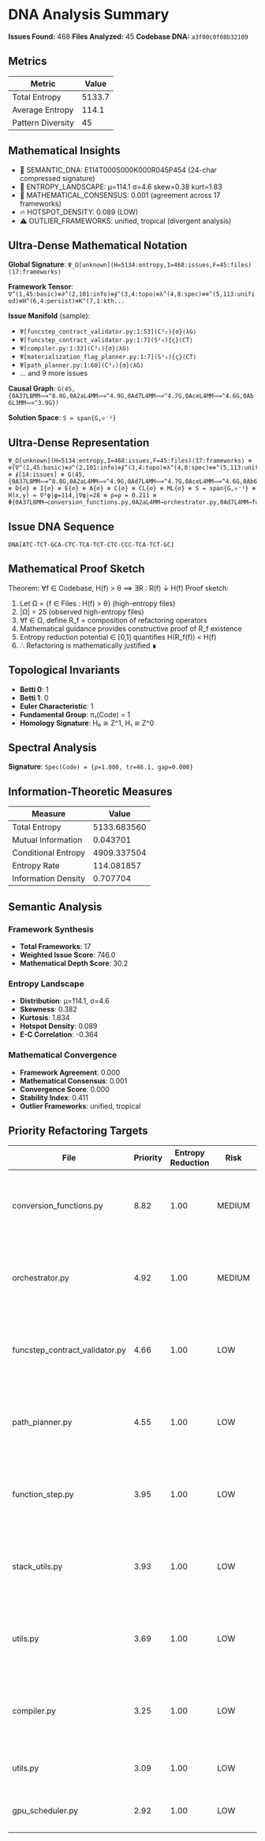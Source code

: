 # DNA Analysis Summary

**Issues Found:** 468
**Files Analyzed:** 45
**Codebase DNA:** `a3f00c0f08b32109`

## Metrics

| Metric | Value |
|--------|-------|
| Total Entropy | 5133.7 |
| Average Entropy | 114.1 |
| Pattern Diversity | 45 |

## Mathematical Insights

- 🧬 SEMANTIC_DNA: E114T000S000K000R045P454 (24-char compressed signature)
- 🌄 ENTROPY_LANDSCAPE: μ=114.1 σ=4.6 skew=0.38 kurt=1.83
- 🔬 MATHEMATICAL_CONSENSUS: 0.001 (agreement across 17 frameworks)
- 🔥 HOTSPOT_DENSITY: 0.089 (LOW)
- ⚠️  OUTLIER_FRAMEWORKS: unified, tropical (divergent analysis)

## Ultra-Dense Mathematical Notation

**Global Signature**: `Ψ_Ω[unknown](H=5134:entropy,I=468:issues,F=45:files)⟨17:frameworks⟩`

**Framework Tensor**: `∇^(1,45:basic)⊗∂^(2,101:info)⊗∮^(3,4:topo)⊗λ^(4,8:spec)⊗⊗^(5,113:unified)⊗H^(6,4:persist)⊗K^(7,1:kth...`

**Issue Manifold** (sample):
- `Ψ[funcstep_contract_validator.py:1:53](C³₂){σ}⟨λG⟩`
- `Ψ[funcstep_contract_validator.py:1:7](S²₉){ς}⟨CT⟩`
- `Ψ[compiler.py:1:32](C³₂){σ}⟨λG⟩`
- `Ψ[materialization_flag_planner.py:1:7](S²₉){ς}⟨CT⟩`
- `Ψ[path_planner.py:1:60](C³₂){σ}⟨λG⟩`
- ... and 9 more issues

**Causal Graph**: `G(45,{0A37L8MM⟹^8.8G,0A2aL4MM⟹^4.9G,0Ad7L4MM⟹^4.7G,0AceL4MM⟹^4.6G,0Ab6L3MM⟹^3.9G})`

**Solution Space**: `S = span{G,⟡⁻¹}`

## Ultra-Dense Representation

```
Ψ_Ω[unknown](H=5134:entropy,I=468:issues,F=45:files)⟨17:frameworks⟩ ⊗ ⊗[∇^(1,45:basic)⊗∂^(2,101:info)⊗∮^(3,4:topo)⊗λ^(4,8:spec)⊗⊗^(5,113:unified)⊗H^(6,4:persist)⊗K^(7,1:ktheory)⊗∞^(8,5:ultimate)⊗⟂^(9,4:percol)⊗Ω^(10,19:random)⊗G^(11,0:gauge)⊗S^(12,10:spin)⊗⟡^(13,0:knot)⊗M^(14,2:matroid)⊗C^(15,12:category)⊗T^(16,113:tropical)⊗Σ^(17,27:advanced)] ⊗ ∮[14:issues] ⊗ G(45,{0A37L8MM⟹^8.8G,0A2aL4MM⟹^4.9G,0Ad7L4MM⟹^4.7G,0AceL4MM⟹^4.6G,0Ab6L3MM⟹^3.9G}) ⊗ D{∅} ⊗ I{∅} ⊗ E{∅} ⊗ A{∅} ⊗ C{∅} ⊗ CL{∅} ⊗ ML{∅} ⊗ S = span{G,⟡⁻¹} ⊗ H(x,y) = ∇²φ|φ=114,|∇φ|=28 ⊗ ρ=ρ = 0.211 ⊗ Φ{0A37L8MM→conversion_functions.py,0A2aL4MM→orchestrator.py,0Ad7L4MM→funcstep_contract_validator.py}
```

## Issue DNA Sequence

```
DNA[ATC-TCT-GCA-CTC-TCA-TCT-CTC-CCC-TCA-TCT-GC]
```

## Mathematical Proof Sketch

Theorem: ∀f ∈ Codebase, H(f) > θ ⟹ ∃R : R(f) ↓ H(f)
Proof sketch:
1. Let Ω = {f ∈ Files : H(f) > θ} (high-entropy files)
2. |Ω| = 25 (observed high-entropy files)
3. ∀f ∈ Ω, define R_f = composition of refactoring operators
4. Mathematical guidance provides constructive proof of R_f existence
5. Entropy reduction potential ∈ [0,1] quantifies H(R_f(f)) < H(f)
6. ∴ Refactoring is mathematically justified ∎

## Topological Invariants

- **Betti 0**: 1
- **Betti 1**: 0
- **Euler Characteristic**: 1
- **Fundamental Group**: π₁(Code) = 1
- **Homology Signature**: H₀ ≅ Z^1, H₁ ≅ Z^0

## Spectral Analysis

**Signature**: `Spec(Code) = {ρ=1.000, tr=46.1, gap=0.000}`

## Information-Theoretic Measures

| Measure | Value |
|---------|-------|
| Total Entropy | 5133.683560 |
| Mutual Information | 0.043701 |
| Conditional Entropy | 4909.337504 |
| Entropy Rate | 114.081857 |
| Information Density | 0.707704 |

## Semantic Analysis

### Framework Synthesis
- **Total Frameworks**: 17
- **Weighted Issue Score**: 746.0
- **Mathematical Depth Score**: 30.2

### Entropy Landscape
- **Distribution**: μ=114.1, σ=4.6
- **Skewness**: 0.382
- **Kurtosis**: 1.834
- **Hotspot Density**: 0.089
- **E-C Correlation**: -0.364

### Mathematical Convergence
- **Framework Agreement**: 0.000
- **Mathematical Consensus**: 0.001
- **Convergence Score**: 0.000
- **Stability Index**: 0.411
- **Outlier Frameworks**: unified, tropical

## Priority Refactoring Targets

| File | Priority | Entropy Reduction | Risk | Guidance |
|------|----------|-------------------|------|----------|
| conversion_functions.py | 8.82 | 1.00 | MEDIUM | HIGH_COMPLEXITY: Use gauge theory transformations, KNOT_THEORY: Untangle dependency crossings |
| orchestrator.py | 4.92 | 1.00 | MEDIUM | HIGH_COMPLEXITY: Use gauge theory transformations, KNOT_THEORY: Untangle dependency crossings |
| funcstep_contract_validator.py | 4.66 | 1.00 | LOW | HIGH_COMPLEXITY: Use gauge theory transformations, KNOT_THEORY: Untangle dependency crossings |
| path_planner.py | 4.55 | 1.00 | LOW | HIGH_COMPLEXITY: Use gauge theory transformations, KNOT_THEORY: Untangle dependency crossings |
| function_step.py | 3.95 | 1.00 | LOW | HIGH_COMPLEXITY: Use gauge theory transformations, KNOT_THEORY: Untangle dependency crossings |
| stack_utils.py | 3.93 | 1.00 | LOW | HIGH_COMPLEXITY: Use gauge theory transformations, KNOT_THEORY: Untangle dependency crossings |
| utils.py | 3.69 | 1.00 | LOW | HIGH_COMPLEXITY: Use gauge theory transformations, KNOT_THEORY: Untangle dependency crossings |
| compiler.py | 3.25 | 1.00 | LOW | HIGH_COMPLEXITY: Use gauge theory transformations, KNOT_THEORY: Untangle dependency crossings |
| utils.py | 3.09 | 1.00 | LOW | KNOT_THEORY: Untangle dependency crossings |
| gpu_scheduler.py | 2.92 | 1.00 | LOW | KNOT_THEORY: Untangle dependency crossings |
